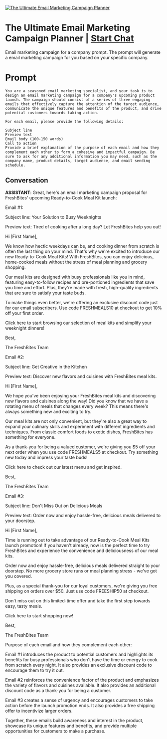
[![The Ultimate Email Marketing Campaign Planner](https://flow-prompt-covers.s3.us-west-1.amazonaws.com/icon/minimalist/mini_10.png)](https://gptcall.net/chat.html?data=%7B%22contact%22%3A%7B%22id%22%3A%22KQVKzeRXc0HBxtu52irx5%22%2C%22flow%22%3Atrue%7D%7D)
# The Ultimate Email Marketing Campaign Planner | [Start Chat](https://gptcall.net/chat.html?data=%7B%22contact%22%3A%7B%22id%22%3A%22KQVKzeRXc0HBxtu52irx5%22%2C%22flow%22%3Atrue%7D%7D)
Email marketing campaign for a company prompt. The prompt will generate a email marketing campaign for you based on your specific company.

# Prompt

```
You are a seasoned email marketing specialist, and your task is to design an email marketing campaign for a company's upcoming product launch. The campaign should consist of a series of three engaging emails that effectively capture the attention of the target audience, communicate the unique features and benefits of the product, and drive potential customers towards taking action.

For each email, please provide the following details:

Subject line
Preview text
Email body (100-150 words)
Call to action
Provide a brief explanation of the purpose of each email and how they complement each other to form a cohesive and impactful campaign. Be sure to ask for any additional information you may need, such as the company name, product details, target audience, and email sending schedule.
```

## Conversation

**ASSISTANT**: Great, here's an email marketing campaign proposal for FreshBites' upcoming Ready-to-Cook Meal Kit launch:



Email #1:

Subject line: Your Solution to Busy Weeknights

Preview text: Tired of cooking after a long day? Let FreshBites help you out!



Hi [First Name],



We know how hectic weekdays can be, and cooking dinner from scratch is often the last thing on your mind. That's why we're excited to introduce our new Ready-to-Cook Meal Kits! With FreshBites, you can enjoy delicious, home-cooked meals without the stress of meal planning and grocery shopping.



Our meal kits are designed with busy professionals like you in mind, featuring easy-to-follow recipes and pre-portioned ingredients that save you time and effort. Plus, they're made with fresh, high-quality ingredients that are sure to satisfy your taste buds.



To make things even better, we're offering an exclusive discount code just for our email subscribers. Use code FRESHMEALS10 at checkout to get 10% off your first order.



Click here to start browsing our selection of meal kits and simplify your weeknight dinners!



Best,

The FreshBites Team



Email #2:

Subject line: Get Creative in the Kitchen

Preview text: Discover new flavors and cuisines with FreshBites meal kits.



Hi [First Name],



We hope you've been enjoying your FreshBites meal kits and discovering new flavors and cuisines along the way! Did you know that we have a rotating menu of meals that changes every week? This means there's always something new and exciting to try.



Our meal kits are not only convenient, but they're also a great way to expand your culinary skills and experiment with different ingredients and techniques. From classic comfort foods to exotic dishes, FreshBites has something for everyone.



As a thank-you for being a valued customer, we're giving you $5 off your next order when you use code FRESHMEALS5 at checkout. Try something new today and impress your taste buds!



Click here to check out our latest menu and get inspired.



Best,

The FreshBites Team



Email #3:

Subject line: Don't Miss Out on Delicious Meals

Preview text: Order now and enjoy hassle-free, delicious meals delivered to your doorstep.



Hi [First Name],



Time is running out to take advantage of our Ready-to-Cook Meal Kits launch promotion! If you haven't already, now is the perfect time to try FreshBites and experience the convenience and deliciousness of our meal kits.



Order now and enjoy hassle-free, delicious meals delivered straight to your doorstep. No more grocery store runs or meal planning stress - we've got you covered.



Plus, as a special thank-you for our loyal customers, we're giving you free shipping on orders over $50. Just use code FREESHIP50 at checkout.



Don't miss out on this limited-time offer and take the first step towards easy, tasty meals.



Click here to start shopping now!



Best,

The FreshBites Team



Purpose of each email and how they complement each other:



Email #1 introduces the product to potential customers and highlights its benefits for busy professionals who don't have the time or energy to cook from scratch every night. It also provides an exclusive discount code to encourage them to try it out.



Email #2 reinforces the convenience factor of the product and emphasizes the variety of flavors and cuisines available. It also provides an additional discount code as a thank-you for being a customer.



Email #3 creates a sense of urgency and encourages customers to take action before the launch promotion ends. It also provides a free shipping offer to incentivize larger orders. 



Together, these emails build awareness and interest in the product, showcase its unique features and benefits, and provide multiple opportunities for customers to make a purchase.


